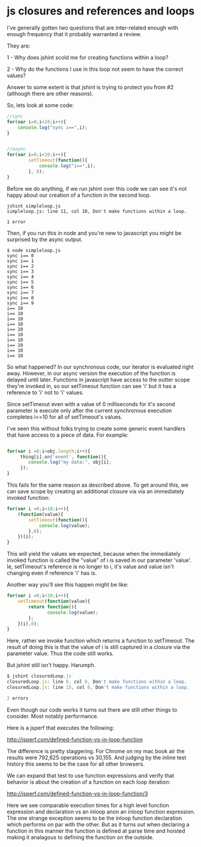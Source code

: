 js closures and references and loops
==============================

I've generally gotten two questions that are inter-related enough with enough frequency that it probably warranted a review.

They are:

1 - Why does jshint scold me for creating functions within a loop?

2 - Why do the functions I use in this loop not seem to have the correct values?

Answer to some extent is that jshint is trying to protect you from #2 (although there are other reasons).

So, lets look at some code:

```javascript
//sync
for(var i=0;i<10;i++){
    console.log("sync i==",i);
}


//async
for(var i=0;i<10;i++){
		setTimeout(function(){
			console.log("i==",i);
		}, 0);
}
```

Before we do anything, if we run jshint over this code we can see it's not happy about our creation of a function in the second loop.

```
jshint simpleloop.js
simpleloop.js: line 11, col 10, Don't make functions within a loop.

1 error
```

Then, if you run this in node and you're new to javascript you might be surprised by the async output.

```
$ node simpleloop.js
sync i== 0
sync i== 1
sync i== 2
sync i== 3
sync i== 4
sync i== 5
sync i== 6
sync i== 7
sync i== 8
sync i== 9
i== 10
i== 10
i== 10
i== 10
i== 10
i== 10
i== 10
i== 10
i== 10
i== 10
```

So what happened? In our synchronous code, our iterator is evaluated right away. However, in our async version the execution of the function is delayed until later. Functions in javascript have access to the outter scope they're invoked in, so our setTimeout function can see 'i' but it has a reference to 'i' not to 'i' values.

Since setTimeout even with a value of 0 milliseconds for it's second parameter is execute only after the current synchronous execution completes  i==10 for all of setTimeout's values.

 I've seen this without folks trying to create some generic event handlers that have access to a piece of data. For example:

```javascript

for(var i =0;i<obj.length;i++){
     thing[i].on('event', function(){
        console.log("my data:", obj[i];
     });
}
```

This fails for the same reason as described above. To get around this, we can save scope by creating an additional closure via via an immediately invoked function:

```javascript
for(var i =0;i<10;i++){
	(function(value){
		setTimeout(function(){
			console.log(value);
		},0);
	})(i);
}
```

This will yield the values we expected, because when the immediately invoked function is called the "value" of i is saved in our parameter 'value'. Ie, setTimeout's reference is no longer to i, it's value and value isn't changing even if reference 'i' has is.

Another way you'll see this happen might be like:

```javascript
for(var i =0;i<10;i++){
    setTimeout(function(value){
        return function(){
               console.log(value);
        };
    }(i),0);
}
```

Here, rather we invoke function which returns a function to setTimeout. The result of doing this is that the value of i is still captured in a closure via the parameter value. Thus the code still works.

But jshint still isn't happy. Harumph.

```javascript
$ jshint closuredLoop.js
closuredLoop.js: line 6, col 6, Don't make functions within a loop.
closuredLoop.js: line 15, col 6, Don't make functions within a loop.

2 errors
```

Even though our code works it turns out there are still other things to consider. Most notably performance.

Here is a jsperf that executes the following:

http://jsperf.com/defined-function-vs-in-loop-function


The difference is pretty staggering. For Chrome on my mac book air the results were 792,625 operations vs 30,155. And judging by the inline test history this seems to be the case for all other browsers.


We can expand that test to use function expressions and verify that behavior is about the creation of a function on each loop iteration:

http://jsperf.com/defined-function-vs-in-loop-function/3

Here we see comparable execution times for a high level function expression and declaration vs an inloop anon an inloop function expression. The one strange exception seems to be the inloop function declaration which performs on par with the other.  But as it turns out when declaring a function in this manner the function is defined at parse time and hoisted making it analagous to defining the function on the outside.


